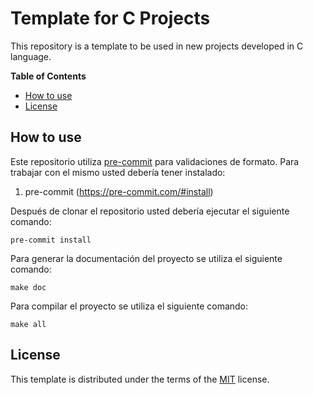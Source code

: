 # Template for C Projects

This repository is a template to be used in new projects developed in C language.

**Table of Contents**

- [How to use](#How-to-use)
- [License](#license)

## How to use

Este repositorio utiliza [pre-commit](https://pre-commit.com) para validaciones de formato. Para trabajar con el mismo usted debería tener instalado:

1. pre-commit (https://pre-commit.com/#install)

Después de clonar el repositorio usted debería ejecutar el siguiente comando:

```
pre-commit install
```

Para generar la documentación del proyecto se utiliza el siguiente comando:

```
make doc

```

Para compilar el proyecto se utiliza el siguiente comando:

```
make all

```

## License

This template is distributed under the terms of the [MIT](https://spdx.org/licenses/MIT.html) license.
